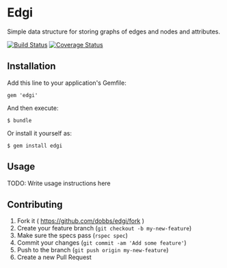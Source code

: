 # Edgi

Simple data structure for storing graphs of edges and nodes and attributes.

[![Build Status](https://travis-ci.org/dobbs/edgi.png?branch=master)](https://travis-ci.org/dobbs/edgi) 
[![Coverage Status](https://img.shields.io/coveralls/dobbs/edgi.svg)](https://coveralls.io/r/dobbs/edgi?branch=master)

## Installation

Add this line to your application's Gemfile:

    gem 'edgi'

And then execute:

    $ bundle

Or install it yourself as:

    $ gem install edgi

## Usage

TODO: Write usage instructions here

## Contributing

1. Fork it ( https://github.com/dobbs/edgi/fork )
2. Create your feature branch (`git checkout -b my-new-feature`)
3. Make sure the specs pass (`rspec spec`) 
3. Commit your changes (`git commit -am 'Add some feature'`)
4. Push to the branch (`git push origin my-new-feature`)
5. Create a new Pull Request

